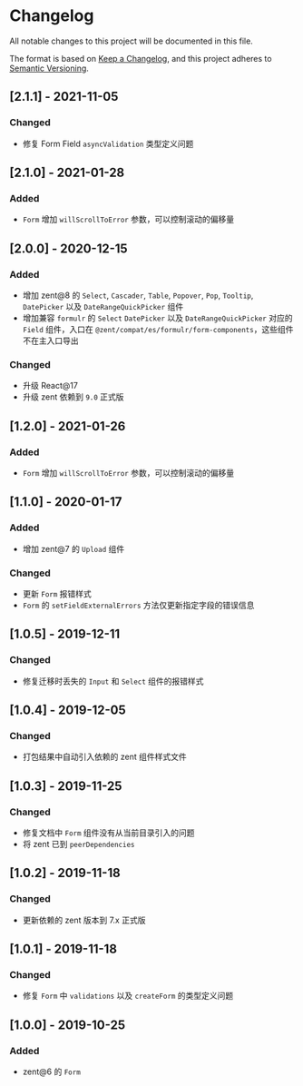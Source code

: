 # Changelog

All notable changes to this project will be documented in this file.

The format is based on [Keep a Changelog](https://keepachangelog.com/en/1.0.0/),
and this project adheres to [Semantic Versioning](https://semver.org/spec/v2.0.0.html).

## [2.1.1] - 2021-11-05

### Changed

- 修复 Form Field `asyncValidation` 类型定义问题


## [2.1.0] - 2021-01-28

### Added

- `Form` 增加 `willScrollToError` 参数，可以控制滚动的偏移量

## [2.0.0] - 2020-12-15

### Added

- 增加 zent@8 的 `Select`, `Cascader`, `Table`, `Popover`, `Pop`, `Tooltip`, `DatePicker` 以及 `DateRangeQuickPicker` 组件
- 增加兼容 `formulr` 的 `Select` `DatePicker` 以及 `DateRangeQuickPicker` 对应的 `Field` 组件，入口在 `@zent/compat/es/formulr/form-components`，这些组件不在主入口导出

### Changed

- 升级 React@17
- 升级 zent 依赖到 `9.0` 正式版

## [1.2.0] - 2021-01-26

### Added

- `Form` 增加 `willScrollToError` 参数，可以控制滚动的偏移量

## [1.1.0] - 2020-01-17

### Added

- 增加 zent@7 的 `Upload` 组件

### Changed

- 更新 `Form` 报错样式
- `Form` 的 `setFieldExternalErrors` 方法仅更新指定字段的错误信息

## [1.0.5] - 2019-12-11

### Changed

- 修复迁移时丢失的 `Input` 和 `Select` 组件的报错样式

## [1.0.4] - 2019-12-05

### Changed

- 打包结果中自动引入依赖的 zent 组件样式文件

## [1.0.3] - 2019-11-25

### Changed

- 修复文档中 `Form` 组件没有从当前目录引入的问题
- 将 zent 已到 `peerDependencies`

## [1.0.2] - 2019-11-18

### Changed

- 更新依赖的 zent 版本到 7.x 正式版

## [1.0.1] - 2019-11-18

### Changed

- 修复 `Form` 中 `validations` 以及 `createForm` 的类型定义问题

## [1.0.0] - 2019-10-25

### Added

- zent@6 的 `Form`
